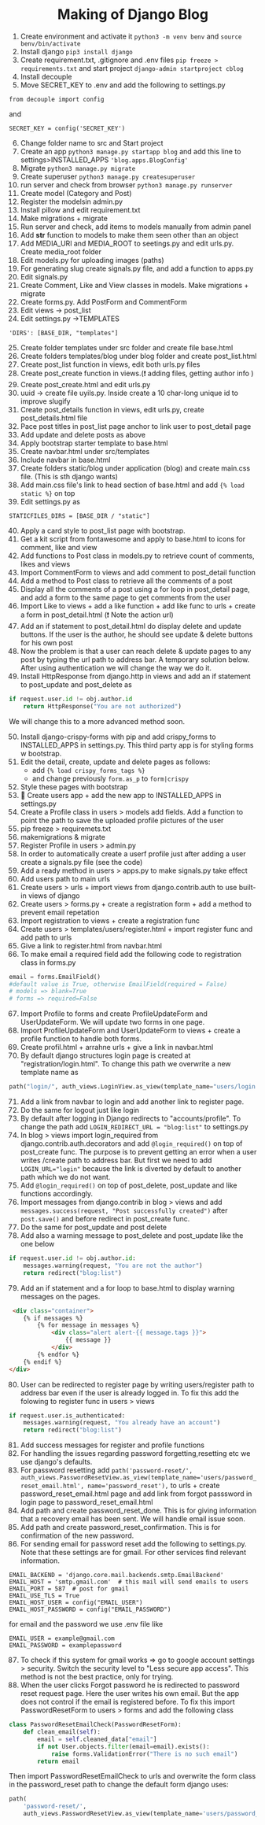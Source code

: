 <h1 style="text-align:center">Making of Django Blog </h1>

1. Create environment and activate it
    `python3 -m venv benv` and `source benv/bin/activate`
2. Install django 
    `pip3 install django`
3. Create requirement.txt, .gitignore and .env files `pip freeze > requirements.txt` and start project `django-admin startproject cblog`
4. Install decouple
5. Move SECRET_KEY to .env and add the following to settings.py 
```
from decouple import config
``` 
and
```
SECRET_KEY = config('SECRET_KEY')
```
6. Change folder name to src and Start project
7. Create an app `python3 manage.py startapp blog` and add this line to settings>INSTALLED_APPS   `'blog.apps.BlogConfig'`
8. Migrate `python3 manage.py migrate`
9. Create superuser `python3 manage.py createsuperuser`
10. run server and check from browser `python3 manage.py runserver`
11. Create model (Category and Post)
12. Register the modelsin admin.py
13. Install pillow and edit requirement.txt
14. Make migrations + migrate
15. Run server and check, add items to models manually from admin panel
16. Add __str__ function to models to make them seen other than an object
17. Add MEDIA_URl and MEDIA_ROOT to seetings.py and edit urls.py. Create media_root folder
18. Edit models.py for uploading images (paths)
19. For generating slug create signals.py file, and add a function to apps.py
20. Edit signals.py
21. Create Comment, Like and View classes in models. Make migrations + migrate
22. Create forms.py. Add PostForm and CommentForm
23. Edit views -> post_list 
24. Edit settings.py ->TEMPLATES 
```
'DIRS': [BASE_DIR, "templates"]
```
25. Create folder templates under src folder and create file base.html
26. Create folders templates/blog under blog folder and create post_list.html
27. Create post_list function in views, edit both urls.py files
28. Create post_create function in views.(❗️ adding files, getting author info )
29. Create post_create.html and edit urls.py
30. uuid -> create file uyils.py. Inside create a 10 char-long unique id to improve slugify
31. Create post_details function in views, edit urls.py, create post_details.html file
32. Pace post titles in post_list page anchor to link user to post_detail page
33. Add update and delete posts as above
34. Apply bootstrap starter template to base.html
35. Create navbar.html under src/templates
36. Include navbar in base.html
37. Create folders static/blog under application (blog) and create main.css file. (This is sth django wants)
38. Add main.css file's link to head section of base.html and add `{% load static %}` on top
39. Edit settings.py as 
```
STATICFILES_DIRS = [BASE_DIR / "static"]
```
40. Apply a card style to post_list page with bootstrap.
41. Get a kit script from fontawesome and apply to base.html to icons for comment, like and view
42. Add functions to Post class in models.py to retrieve count of comments, likes and views
43. Import CommentForm to views and add comment to post_detail function
44. Add a method to Post class to retrieve all the comments of a post
45. Display all the comments of a post using a for loop in post_detail page, and add a form to the same page to get comments from the user 
46. Import Like to views + add a like function + add like func to urls + create a form in post_detail.html (❗️ Note the action url)
47. Add an if statement to post_detail.html do display delete and update buttons. If the user is the author, he should see update & delete buttons for his own post
48. Now the problem is that a user can reach delete & update pages to any post by typing the url path to address bar. A temporary solution below. After using authentication we will change the way we do it.
49. Install HttpResponse from django.http in views and add an if statement to post_update and post_delete as 
```python
if request.user.id != obj.author.id
    return HttpResponse("You are not authorized")
```
We will change this to a more advanced method soon.

50. Install django-crispy-forms with pip and add crispy_forms to INSTALLED_APPS in settings.py. This third party app is for styling forms w bootstrap.
51. Edit the detail, create, update and delete pages as follows: 
    * add `{% load crispy_forms_tags %}`
    * and change previously `form.as_p` to `form|crispy`
52. Style these pages with bootstrap
53. 🚩 Create users app + add the new app to INSTALLED_APPS in settings.py
54. Create a Profile class in users > models add fields. Add a function to point the path to save the uploaded profile pictures of the user
55. pip freeze > requiremets.txt
56. makemigrations & migrate
57. Register Profile in users > admin.py
58. In order to automatically create a userf profile just after adding a user create a signals.py file (see the code)
59. Add a ready method in users > apps.py to make signals.py take effect
60. Add users path to main urls
61. Create users > urls + import views from django.contrib.auth to use built-in views of django
62. Create users > forms.py + create a registration form + add a method to prevent email repetation
63. Import registration to views + create a registration func
64. Create users > templates/users/register.html + import register func and add path to urls 
65. Give a link to register.html from navbar.html
66. To make email a required field add the following code to registration class in forms.py 
```python
email = forms.EmailField()
#default value is True, otherwise EmailField(required = False)
# models => blank=True
# forms => required=False
```
67. Import Profile to forms and create ProfileUpdateForm and UserUpdateForm. We will update two forms in one page.
68. Import ProfileUpdateForm and UserUpdateForm to views + create a profile function to handle both forms.
69. Create profil.html + arrahne urls + give a link in navbar.html
70. By default django structures login page is created at "registration/login.html". To change this path we overwrite a new template name as 
```python
path("login/", auth_views.LoginView.as_view(template_name="users/login.html"), name="login")
```
71. Add a link from navbar to login and add another link to register page.
72. Do the same for logout just like login
73. By default after logging in Django redirects to "accounts/profile". To change the path add `LOGIN_REDIRECT_URL = "blog:list"` to settings.py
74. In blog > views import login_required from django.contrib.auth.decorators and add `@login_required()` on top of post_create func. The purpose is to prevent getting an error when a user writes /create path to address bar. But first we need to add `LOGIN_URL="login"` because the link is diverted by default to another path which we do not want.
75. Add `@login_required()` on top of post_delete, post_update and like functions accordingly.
76. Import messages from django.contrib in blog > views and add `messages.success(request, "Post successfully created")` after `post.save()` and before redirect in post_create func.
77. Do the same for post_update and post delete
78. Add also a warning message to post_delete and post_update like the one below
```python
if request.user.id != obj.author.id:
    messages.warning(request, "You are not the author")
    return redirect("blog:list")
``` 
79. Add an if statement and a for loop to base.html to display warning messages on the pages.
```html
 <div class="container">
    {% if messages %}
        {% for message in messages %}
            <div class="alert alert-{{ message.tags }}">
                {{ message }}
            </div>
        {% endfor %}
    {% endif %}
</div>
```
80. User can be redirected to register page by writing users/register path to address bar even if the user is already logged in. To fix this add the folowing to register func in users > views
```python
if request.user.is_authenticated:
    messages.warning(request, "You already have an account")
    return redirect("blog:list")
```
81. Add success messages for register and profile functions
82. For handling the issues regarding password forgetting,resetting etc we use django's defaults. 
83. For password resetting add `path('password-reset/', auth_views.PasswordResetView.as_view(template_name='users/password_reset_email.html', name='password_reset'),` to urls + create password_reset_email.html page and add link from forgot passsword in login page to password_reset_email.html
84. Add path and create password_reset_done. This is for giving information that a recovery email has been sent. We will handle email issue soon.
85. Add path and create password_reset_confirmation. This is for confirmation of the new password.
86. For sending email for password reset add the following to settings.py. Note that these settings are for gmail. For other services find relevant information.
```
EMAIL_BACKEND = 'django.core.mail.backends.smtp.EmailBackend'
EMAIL_HOST = 'smtp.gmail.com'  # this mail will send emails to users
EMAIL_PORT = 587  # post for gmail
EMAIL_USE_TLS = True
EMAIL_HOST_USER = config("EMAIL_USER")
EMAIL_HOST_PASSWORD = config("EMAIL_PASSWORD")
```
for email and the password we use .env file like
```
EMAIL_USER = example@gmail.com
EMAIL_PASSWORD = examplepassword
```
87. To check if this system for gmail works => go to google account settings > security. Switch the security level to "Less secure app access". This method is not the best practice, only for trying.
88. When the user clicks Forgot password he is redirected to password reset request page. Here the user writes his own email. But the app does not control if the email is registered before. To fix this import PasswordResetForm to users > forms and add the following class 
```python
class PasswordResetEmailCheck(PasswordResetForm):
    def clean_email(self):
        email = self.cleaned_data["email"]
        if not User.objects.filter(email=email).exists():
            raise forms.ValidationError("There is no such email")
        return email
```
Then import PasswordResetEmailCheck to urls and overwrite the form class in the password_reset path to change the default form django uses:
```python
path(
    'password-reset/', 
    auth_views.PasswordResetView.as_view(template_name='users/password_reset_email.html', form_class=PasswordResetEmailCheck), name='password_reset')
```
